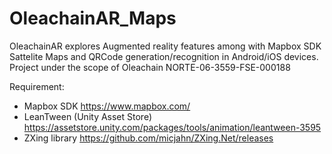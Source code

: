 # OleachainAR_Maps

 OleachainAR explores Augmented reality features among with Mapbox SDK Sattelite Maps and QRCode generation/recognition in Android/iOS devices. Project under the scope of Oleachain NORTE-06-3559-FSE-000188   

Requirement: 
- Mapbox SDK https://www.mapbox.com/
- LeanTween (Unity Asset Store) https://assetstore.unity.com/packages/tools/animation/leantween-3595
- ZXing library https://github.com/micjahn/ZXing.Net/releases
